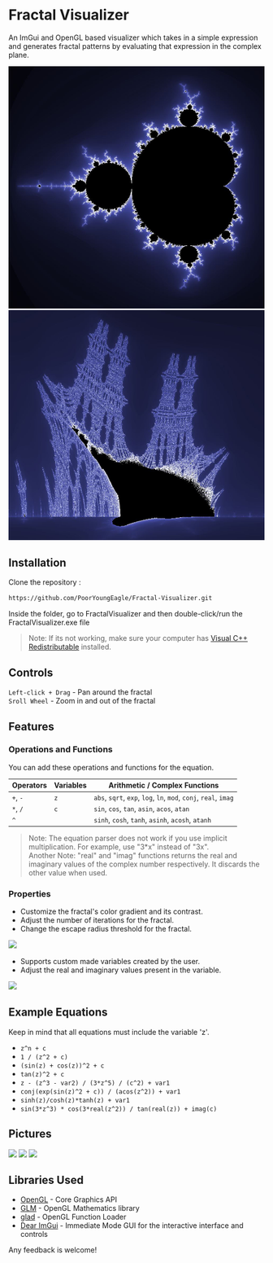 # Fractal Visualizer
An ImGui and OpenGL based visualizer which takes in a simple expression and generates fractal patterns by evaluating that expression in the complex plane.

![](/images/mandelbrot.png)
![](/images/burning.png)

## Installation
Clone the repository :
```bash
https://github.com/PoorYoungEagle/Fractal-Visualizer.git
```
Inside the folder, go to FractalVisualizer and then double-click/run the FractalVisualizer.exe file

> Note: If its not working, make sure your computer has [Visual C++ Redistributable](https://learn.microsoft.com/en-us/cpp/windows/latest-supported-vc-redist) installed.

## Controls
```Left-click + Drag``` - Pan around the fractal<br/>
```Sroll Wheel``` - Zoom in and out of the fractal

## Features
### Operations and Functions
You can add these operations and functions for the equation.

| **Operators**           | **Variables** | **Arithmetic / Complex Functions**                              |
|-------------------------|---------------|-----------------------------------------------------------------|
| `+`, `-`                | `z`           | `abs`, `sqrt`, `exp`, `log`, `ln`, `mod`, `conj`, `real`, `imag`|
| `*`, `/`                | `c`           | `sin`, `cos`, `tan`, `asin`, `acos`, `atan`                     |
| `^`                     |               | `sinh`, `cosh`, `tanh`, `asinh`, `acosh`, `atanh`               |

> Note: The equation parser does not work if you use implicit multiplication. For example, use "3*x" instead of "3x".<br/>
> Another Note: "real" and "imag" functions returns the real and imaginary values of the complex number respectively. It discards the other value when used.

### Properties
- Customize the fractal's color gradient and its contrast.
- Adjust the number of iterations for the fractal.
- Change the escape radius threshold for the fractal.

![](/images/visual.png)
- Supports custom made variables created by the user.
- Adjust the real and imaginary values present in the variable.

![](/images/variables.png)

## Example Equations
Keep in mind that all equations must include the variable 'z'.

- ```z^n + c```
- ```1 / (z^2 + c)```
- ```(sin(z) + cos(z))^2 + c```
- ```tan(z)^2 + c```
- ```z - (z^3 - var2) / (3*z^5) / (c^2) + var1```
- ```conj(exp(sin(z)^2 + c)) / (acos(z^2)) + var1```
- ```sinh(z)/cosh(z)*tanh(z) + var1```
- ```sin(3*z^3) * cos(3*real(z^2)) / tan(real(z)) + imag(c)```

## Pictures

![](/images/julia.png)
![](/images/newton.png)
![](/images/tricorn.png)

## Libraries Used
- [OpenGL](https://www.opengl.org/) - Core Graphics API
- [GLM](https://github.com/g-truc/glm) - OpenGL Mathematics library
- [glad](https://glad.dav1d.de/) - OpenGL Function Loader
- [Dear ImGui](https://github.com/ocornut/imgui) - Immediate Mode GUI for the interactive interface and controls


Any feedback is welcome!
